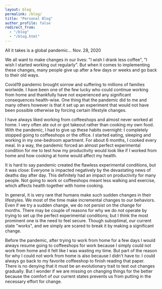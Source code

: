 ```yaml
---
layout: blog
permalink: /blog/
title: "Personal Blog"
author_profile: false
redirect_from: 
  - "/blog"
  - "/blog.html"
---
```


<p font-weight: bold;font-size: 15px;> All it takes is a global pandemic... Nov. 28, 2020 </p>


We all want to make changes in our lives: "I wish I drank less coffee", "I wish I started working out regularly". But when it comes to implementing these changes, many people give up after a few days or weeks and go back to their old ways. 

Covid19 pandemic brought sorrow and suffering to millions of families worlwide. I have been one of the few lucky who could continue working from home and thankfully have not experienced any significant consequences health-wise. One thing that the pandemic did to me and many others however is that it set up an experiment that would not have been possible otherwise by forcing certain lifestyle changes. 

I have always liked working from coffeeshops and almost never worked at home. I very often ate out or got takeout rather than cooking my own food. With the pandemic, I had to give up these habits overnight: I completely stopped going to coffeeshops or the office. I started eating, sleeping and working in my one-bedroom apartment. For about 6 months, I cooked every meal. In a way, the pandemic forced an almost perfect experimental condition for me to test how my productivity would look like if I worked from home and how cooking at home would affect my health. 

It is hard to say pandemic created the flawless experimental conditions, but it was close: Everyone is impacted negatively by the devastating news of deaths day after day. This definitely had an impact on productivity for many people. Not going to work or coffeeshops meant less walking and exercise, which affects health together with home cooking. 

In general, it is very rare that humans make such sudden changes in their lifestyles. We most of the time make incremental changes to our behaviors. Even if we try a sudden change, we do not persist on the change for months. There may be couple of reasons for why we do not operate by trying to set up the perfect experimental conditions; but I think the most prominent one is the need to feel secure. Though suboptimal, our current state "works", and we simply are scared to break it by making a significant change. 

Before the pandemic, after trying to work from home for a few days I would always resume going to coffeeshops for work because I simply could not work from home and it felt like I was wasting my time. But part of the reason for why I could not work from home is also because I didn't have to: I could always go back to my favorite coffeeshop to finish reading that paper. There is no denying that it must be an evolutionary trait to test out changes gradually. But I wonder if we are missing on changing things for the better because the comfort of our current states prevents us from putting in the necessary effort for change.
